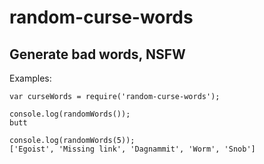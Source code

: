 # random-curse-words

## Generate bad words, NSFW

Examples:

    var curseWords = require('random-curse-words');

    console.log(randomWords());
    butt
    
    console.log(randomWords(5));
    ['Egoist', 'Missing link', 'Dagnammit', 'Worm', 'Snob']
